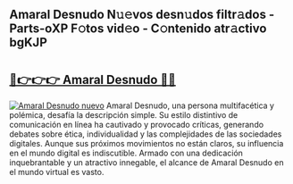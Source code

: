 ## Amaral Desnudo N𝚞𝚎vos desn𝚞dos filtr𝚊dos - Parts-oXP F𝚘tos vid𝚎o - C𝚘ntenido atr𝚊ctivo bgKJP

# <h2><a href="http://mb6195.tromn.icu/?c=Amaral+Desnudo">🔗👉👉👉 Amaral Desnudo 🔗🔗</a></h2>

[![Amaral Desnudo nuevo](https://i.imgur.com/pEAQMta.gif)](http://mb6195.tromn.icu/?c=Amaral+Desnudo)
Amaral Desnudo, una persona multifacética y polémica, desafía la descripción simple. Su estilo distintivo de comunicación en línea ha cautivado y provocado críticas, generando debates sobre ética, individualidad y las complejidades de las sociedades digitales. Aunque sus próximos movimientos no están claros, su influencia en el mundo digital es indiscutible. Armado con una dedicación inquebrantable y un atractivo innegable, el alcance de Amaral Desnudo en el mundo virtual es vasto.
